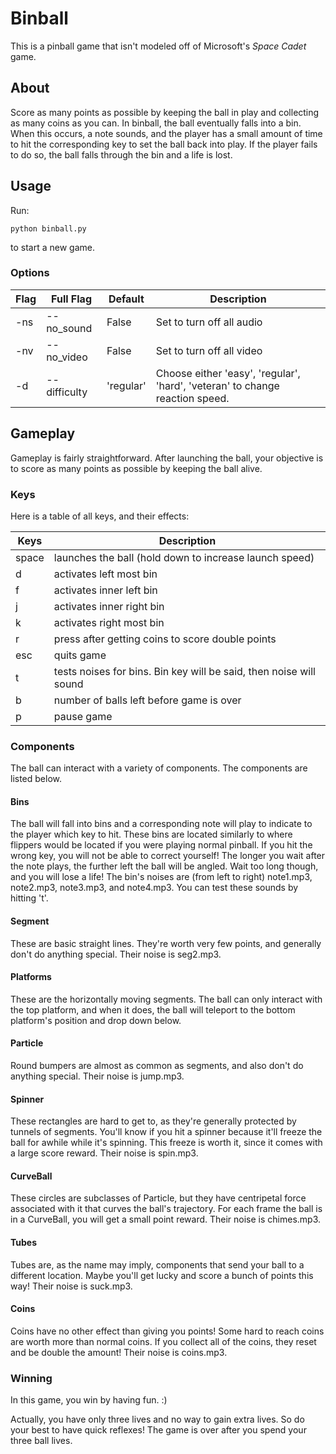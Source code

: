 # Binball

This is a pinball game that isn't modeled off of Microsoft's *Space Cadet* game.

## About

Score as many points as possible by keeping the ball in play and collecting as many coins as you can. In binball, the ball eventually falls into a bin. When this occurs, a note sounds, and the player has a small amount of time to hit the corresponding key to set the ball back into play. If the player fails to do so, the ball falls through the bin and a life is lost.

## Usage

Run:

```
python binball.py
```

to start a new game.

### Options

Flag | Full Flag | Default | Description
--- | --- | --- | ---
-ns | --no_sound | False | Set to turn off all audio
-nv | --no_video | False | Set to turn off all video
-d | --difficulty | 'regular' | Choose either 'easy', 'regular', 'hard', 'veteran' to change reaction speed.

## Gameplay

Gameplay is fairly straightforward. After launching the ball, your objective is to score as many points as possible by keeping the ball alive.

### Keys

Here is a table of all keys, and their effects:

Keys | Description |
--- | --- |
space | launches the ball (hold down to increase launch speed)
d | activates left most bin
f | activates inner left bin
j | activates inner right bin
k | activates right most bin
r | press after getting coins to score double points
esc | quits game
t | tests noises for bins. Bin key will be said, then noise will sound
b | number of balls left before game is over
p | pause game

### Components

The ball can interact with a variety of components. The components are listed below.

#### Bins

The ball will fall into bins and a corresponding note will play to indicate to the player which key to hit. These bins are located similarly to where flippers would be located if you were playing normal pinball. If you hit the wrong key, you will not be able to correct yourself! The longer you wait after the note plays, the further left the ball will be angled. Wait too long though, and you will lose a life! The bin's noises are (from left to right) note1.mp3, note2.mp3, note3.mp3, and note4.mp3. You can test these sounds by hitting 't'.

#### Segment

These are basic straight lines. They're worth very few points, and generally don't do anything special. Their noise is seg2.mp3.

#### Platforms

These are the horizontally moving segments. The ball can only interact with the top platform, and when it does, the ball will teleport to the bottom platform's position and drop down below.

#### Particle

Round bumpers are almost as common as segments, and also don't do anything special. Their noise is jump.mp3.

#### Spinner

These rectangles are hard to get to, as they're generally protected by tunnels of segments. You'll know if you hit a spinner because it'll freeze the ball for awhile while it's spinning. This freeze is worth it, since it comes with a large score reward. Their noise is spin.mp3.

#### CurveBall

These circles are subclasses of Particle, but they have centripetal force associated with it that curves the ball's trajectory. For each frame the ball is in a CurveBall, you will get a small point reward. Their noise is chimes.mp3.

#### Tubes

Tubes are, as the name may imply, components that send your ball to a different location. Maybe you'll get lucky and score a bunch of points this way! Their noise is suck.mp3.

#### Coins

Coins have no other effect than giving you points! Some hard to reach coins are worth more than normal coins. If you collect all of the coins, they reset and be double the amount! Their noise is coins.mp3.

### Winning

In this game, you win by having fun. :)

Actually, you have only three lives and no way to gain extra lives. So do your best to have quick reflexes! The game is over after you spend your three ball lives.
